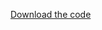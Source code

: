[Download the code](https://drive.google.com/file/d/1mWdhyFhHx2zKr5mhhniSsRkpgDsTVfh_/view?usp=drive_link)
